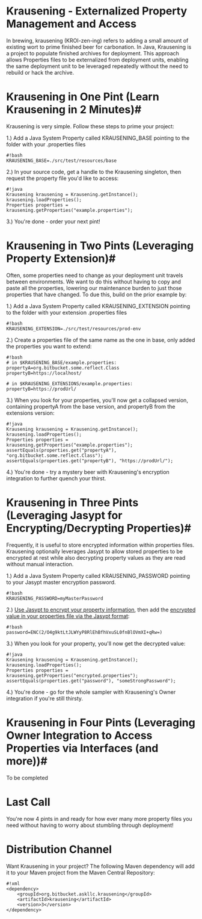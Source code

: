 # Krausening - Externalized Property Management and Access #
In brewing, krausening (KROI-zen-ing) refers to adding a small amount of existing wort to prime finished beer for carbonation.  In Java, Krausening is a project to populate finished archives for deployment.  This approach allows Properties files to be externalized from deployment units, enabling the same deployment unit to be leveraged repeatedly without the need to rebuild or hack the archive.

# Krausening in One Pint (Learn Krausening in 2 Minutes)#
Krausening is very simple.  Follow these steps to prime your project:

1.)  Add a Java System Property called KRAUSENING_BASE pointing to the folder with your .properties files
```
#!bash
KRAUSENING_BASE=./src/test/resources/base
```
2.) In your source code, get a handle to the Krausening singleton, then request the property file you'd like to access:
```
#!java
Krausening krausening = Krausening.getInstance();
krausening.loadProperties();
Properties properties = krausening.getProperties("example.properties");

```
3.)  You're done - order your next pint!

# Krausening in Two Pints (Leveraging Property Extension)#
Often, some properties need to change as your deployment unit travels between environments.  We want to do this without having to copy and paste all the properties, lowering our maintenance burden to just those properties that have changed.  To due this, build on the prior example by:

1.)  Add a Java System Property called KRAUSENING_EXTENSION pointing to the folder with your extension .properties files
```
#!bash
KRAUSENING_EXTENSION=./src/test/resources/prod-env
```
2.) Create a properties file of the same name as the one in base, only added the properties you want to extend:

```
#!bash
# in $KRAUSENING_BASE/example.properties:
propertyA=org.bitbucket.some.reflect.Class
propertyB=https://localhost/

# in $KRAUSENING_EXTENSIONS/example.properties:
propertyB=https://prodUrl/

```
3.) When you look for your properties, you'll now get a collapsed version, containing propertyA from the base version, and propertyB from the extensions version:
```
#!java
Krausening krausening = Krausening.getInstance();
krausening.loadProperties();
Properties properties = krausening.getProperties("example.properties");
assertEquals(properties.get("propertyA"), "org.bitbucket.some.reflect.Class");
assertEquals(properties.get("propertyB"), "https://prodUrl/");
```
4.) You're done - try a mystery beer with Krausening's encryption integration to further quench your thirst.

# Krausening in Three Pints (Leveraging Jasypt for Encrypting/Decrypting Properties)#
Frequently, it is useful to store encrypted information within properties files.  Krausening optionally leverages Jasypt to allow stored properties to be encrypted at rest while also decrypting property values as they are read without manual interaction.

1.)  Add a Java System Property called KRAUSENING_PASSWORD pointing to your Jasypt master encryption password.
```
#!bash
KRAUSENING_PASSWORD=myMasterPassword
```

2.)  [Use Jasypt to encrypt your property information](http://www.jasypt.org/cli.html), then add the [encrypted value in your properties file via the Jasypt format](http://www.jasypt.org/encrypting-configuration.html):
```
#!bash
password=ENC(2/O4g9ktLtJLWYyP8RlEhBfhVxuSL0fnBlOVmXI+qRw=)
```

3.) When you look for your property, you'll now get the decrypted value:
```
#!java
Krausening krausening = Krausening.getInstance();
krausening.loadProperties();
Properties properties = krausening.getProperties("encrypted.properties");
assertEquals(properties.get("password"), "someStrongPassword");
```

4.) You're done - go for the whole sampler with Krausening's Owner integration if you're still thirsty.

# Krausening in Four Pints (Leveraging Owner Integration to Access Properties via Interfaces (and more))#
To be completed

# Last Call

You're now 4 pints in and ready for how ever many more property files you need without having to worry about stumbling through deployment!

# Distribution Channel

Want Krausening in your project? The following Maven dependency will add it to your Maven project from the Maven Central Repository:

```
#!xml
<dependency>
    <groupId>org.bitbucket.askllc.krausening</groupId>
    <artifactId>krausening</artifactId>
    <version>3</version>
</dependency>
```